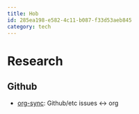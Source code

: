 ```yaml
---
title: Hob
id: 285ea198-e582-4c11-b087-f33d53aeb845
category: tech
---
```


# Research
## Github
-   [org-sync](https://github.com/arbox/org-sync): Github/etc issues <-> org

